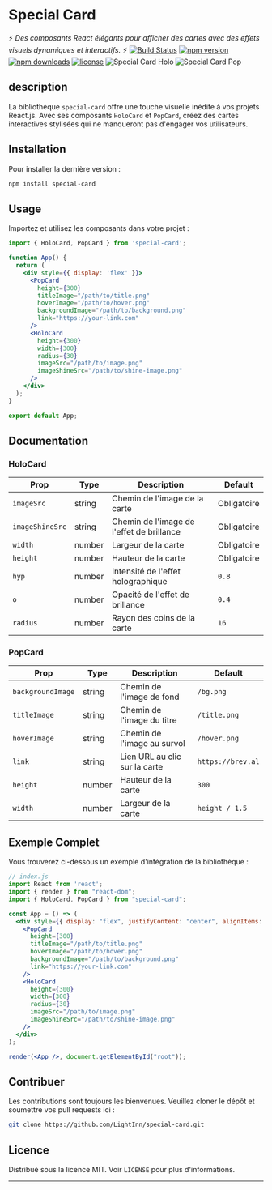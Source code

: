 # Special Card

⚡ *Des composants React élégants pour afficher des cartes avec des effets visuels dynamiques et interactifs.* ⚡
[![Build Status](https://img.shields.io/travis/LightInn/special-card/master.svg?style=flat)](https://travis-ci.org/LightInn/special-card)
[![npm version](https://img.shields.io/npm/v/special-card.svg?style=flat)](https://www.npmjs.com/package/special-card)
[![npm downloads](https://img.shields.io/npm/dm/special-card.svg?style=flat)](https://www.npmjs.com/package/special-card)
[![license](https://img.shields.io/github/license/LightInn/special-card.svg?style=flat)](https://github.com/LightInn/special-card/blob/master/LICENSE.md) 
![Special Card Holo](/public/holo.gif "HoloCard Effet")
![Special Card Pop](/public/pop.gif "PopCard Effet")


## description

La bibliothèque `special-card` offre une touche visuelle inédite à vos projets React.js. Avec ses composants `HoloCard` et `PopCard`, créez des cartes interactives stylisées qui ne manqueront pas d'engager vos utilisateurs.

## Installation

Pour installer la dernière version :

```sh
npm install special-card
```

## Usage

Importez et utilisez les composants dans votre projet :

```jsx
import { HoloCard, PopCard } from 'special-card';

function App() {
  return (
    <div style={{ display: 'flex' }}>
      <PopCard 
        height={300}
        titleImage="/path/to/title.png"
        hoverImage="/path/to/hover.png"
        backgroundImage="/path/to/background.png"
        link="https://your-link.com"
      />
      <HoloCard
        height={300}
        width={300}
        radius={30}
        imageSrc="/path/to/image.png"
        imageShineSrc="/path/to/shine-image.png"
      />
    </div>
  );
}

export default App;
```

## Documentation

### HoloCard

| Prop           | Type   | Description                              | Default       |
| -------------- | ------ | ---------------------------------------- | ------------- |
| `imageSrc`     | string | Chemin de l'image de la carte            | Obligatoire   |
| `imageShineSrc`| string | Chemin de l'image de l'effet de brillance| Obligatoire   |
| `width`        | number | Largeur de la carte                      | Obligatoire   |
| `height`       | number | Hauteur de la carte                      | Obligatoire   |
| `hyp`          | number | Intensité de l'effet holographique       | `0.8`         |
| `o`            | number | Opacité de l'effet de brillance          | `0.4`         |
| `radius`       | number | Rayon des coins de la carte              | `16`          |

### PopCard

| Prop             | Type   | Description                          | Default         |
| ---------------- | ------ | ------------------------------------ | --------------- |
| `backgroundImage`| string | Chemin de l'image de fond            | `/bg.png`       |
| `titleImage`     | string | Chemin de l'image du titre           | `/title.png`    |
| `hoverImage`     | string | Chemin de l'image au survol          | `/hover.png`    |
| `link`           | string | Lien URL au clic sur la carte        | `https://brev.al`|
| `height`         | number | Hauteur de la carte                  | `300`           |
| `width`          | number | Largeur de la carte                  | `height / 1.5`  |

## Exemple Complet

Vous trouverez ci-dessous un exemple d'intégration de la bibliothèque :

```jsx
// index.js
import React from 'react';
import { render } from "react-dom";
import { HoloCard, PopCard } from "special-card";

const App = () => (
  <div style={{ display: "flex", justifyContent: "center", alignItems: "center" }}>
    <PopCard 
      height={300} 
      titleImage="/path/to/title.png"
      hoverImage="/path/to/hover.png"
      backgroundImage="/path/to/background.png"
      link="https://your-link.com"
    />
    <HoloCard
      height={300}
      width={300}
      radius={30}
      imageSrc="/path/to/image.png"
      imageShineSrc="/path/to/shine-image.png"
    />
  </div>
);

render(<App />, document.getElementById("root"));
```

## Contribuer

Les contributions sont toujours les bienvenues. Veuillez cloner le dépôt et soumettre vos pull requests ici :

```sh
git clone https://github.com/LightInn/special-card.git
```

## Licence

Distribué sous la licence MIT. Voir `LICENSE` pour plus d'informations.

---
